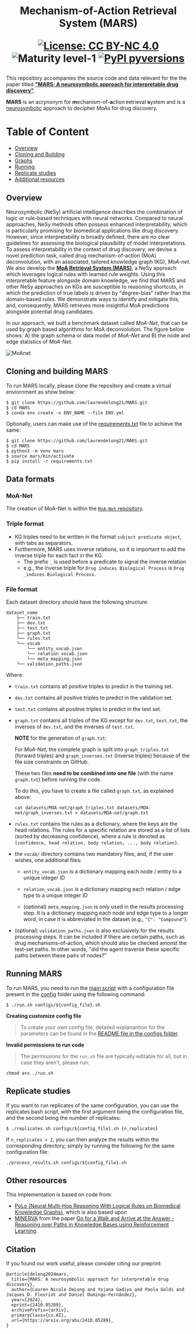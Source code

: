 

<h1 align="center">
Mechanism-of-Action Retrieval System (MARS)
<br>

[![License: CC BY-NC 4.0](https://img.shields.io/badge/License-CC_BY--NC_4.0-lightgrey.svg)]()
![Maturity level-1](https://img.shields.io/badge/Maturity%20Level-ML--1-yellow)
[![PyPI pyversions](https://img.shields.io/badge/python-%3E%3D3.8-brightgreen)](https://img.shields.io/badge/python-%3E%3D3.8-brightgreen)

</h1>

This repository accompanies the source code and data relevant for the the paper titled [**"MARS: A neurosymbolic approach for interpretable drug discovery"**](https://arxiv.org/abs/2410.05289).

**MARS** is an acrynonym for **m**echanism-of-**a**ction **r**etrieval **s**ystem and is a [neurosymbolic](https://en.wikipedia.org/wiki/Neuro-symbolic_AI) approach to decipher MoAs for drug discovery.

# Table of Content
* [Overview](#overview)
* [Cloning and Building](#build)
* [Graphs](#graphs)
* [Running](#run)
* [Replicate studies](#replicates)
* [Additional resources](#sources)


<a name="overview"></a>
## Overview

Neurosymbolic (NeSy) artificial intelligence describes the combination of logic or rule-based techniques with neural networks. Compared to neural approaches, NeSy methods often possess enhanced interpretability, which is particularly promising for biomedical applications like drug discovery. However, since interpretability is broadly defined, there are no clear guidelines for assessing the biological plausibility of model interpretations. To assess interpretability in the context of drug discovery, we devise a novel prediction task, called drug mechanism-of-action (MoA) deconvolution, with an associated, tailored knowledge graph (KG), *MoA-net*. We also develop the [**MoA Retrieval System (MARS)**](https://arxiv.org/abs/2410.05289), a NeSy approach which leverages logical rules with learned rule weights. Using this interpretable feature alongside domain knowledge, we find that MARS and other NeSy approaches on KGs are susceptible to reasoning shortcuts, in which the prediction of true labels is driven by "degree-bias" rather than the domain-based rules. We demonstrate ways to identify and mitigate this, and, consequently, MARS retrieves more insightful MoA predictions alongside potential drug candidates.

In our approach, we built a benchmark dataset called *MoA-Net*, that can be used by graph based algorithms for MoA deconvolution. The figure below shows: A) the graph schema or data model of *MoA-Net* and B) the node and edge statistics of *MoA-Net*.

![MoAnet](figures/Neurosymbolic_schema.png)


<a name="build"></a>
## Cloning and building MARS

To run MARS locally, please clone the repository and create a virtual enviornment as show below:
```
$ git clone https://github.com/laurendelong21/MARS.git
$ cd MARS
$ conda env create -n ENV_NAME --file ENV.yml
```

Optionally, users can make use of the [requirements.txt](requirements.txt) file to achieve the same:
```
$ git clone https://github.com/laurendelong21/MARS.git
$ cd MARS
$ python3 -m venv mars
$ source mars/bin/activate
$ pip install -r requirements.txt
```

<a name="graphs"></a>
## Data formats

### MoA-Net

The creation of MoA-Net is within the [`MoA-Net` repository](https://github.com/laurendelong21/MoA-Net).

### Triple format

- KG triples need to be written in the format ```subject predicate object```, with tabs as separators.
- Furthermore, MARS uses inverse relations, so it is important to add the inverse triple for each fact in the KG. 
    - The prefix  ```_``` is used before a predicate to signal the inverse relation
    - e.g., the inverse triple for ```Drug induces Biological Process``` is ```Drug _induces Biological Process```.

### File format

Each dataset directory should have the following structure:
```
dataset_name
    ├── train.txt
    ├── dev.txt
    ├── test.txt
    ├── graph.txt
    └── rules.txt
    └── vocab
        └── entity_vocab.json
        └── relation_vocab.json
        └── meta_mapping.json
    └── validation_paths.json
```

Where:

- ```train.txt``` contains all positive triples to predict in the training set.

- ```dev.txt``` contains all positive triples to predict in the validation set.

- ```test.txt``` contains all positive triples to predict in the test set.

- ```graph.txt``` contains all triples of the KG except for ```dev.txt```, ```test.txt```, the inverses of ```dev.txt```, and the inverses of ```test.txt```.

    **NOTE** for the generation of ```graph.txt```:

    For *MoA-Net*, the complete graph is split into ```graph_triples.txt``` (forward triples) and ```graph_inverses.txt``` (inverse triples) because of the file size constraints on GitHub.

    These two files **need to be combined into one file** (with the name ```graph.txt```) before running the code.

    To do this, you have to create a file called ```graph.txt```, as explained above:

    ```
    cat datasets/MOA-net/graph_triples.txt datasets/MOA-net/graph_inverses.txt > datasets/MOA-net/graph.txt
    ```

- ```rules.txt``` contains the rules as a dictionary, where the keys are the head relations. The rules for a specific relation are stored as a list of lists (sorted by decreasing confidence), where a rule is denoted as ```[confidence, head relation, body relation, ..., body relation]```.

- the ```vocab/``` directory contains two mandatory files, and, if the user wishes, one additional files:

    - ```entity_vocab.json``` is a dictionary mapping each node / entity to a unique integer ID

    - ```relation_vocab.json``` is a dictionary mapping each relation / edge type to a unique integer ID

    - (optional) ```meta_mapping.json``` is only used in the results processing step. It is a dictionary mapping each node and edge type to a longer word, in case it is abbreviated in the dataset (e.g., ```"C": "Compound"```).

- (optional) ```validation_paths.json``` is also exclusively for the results processing steps. It can be included if there are certain paths, such as drug mechanisms-of-action, which should also be checked amonst the test-set paths. In other words, "did the agent traverse these specific paths between these pairs of nodes?"


<a name="run"></a>
## Running MARS

To run MARS, you need to run the [main script](run.sh) with a configuration file present in the [config](config) folder using the following command:
```
$ ./run.sh configs/${config_file}.sh
```

**Creating customize config file**

> To create your own config file, detailed explanantion for the parameters can be found in the [README file in the configs folder](configs/README.md).


**Invalid permissions to run code**

> The permissions for the ```run.sh``` file are typically editable for all, but in case they aren't, please run:
```
chmod a+x ./run.sh
```

<a name="replicates"></a>
## Replicate studies

If you want to run replicates of the same configuration, you can use the replicates bash script, with the first argument being the configuration file, and the second being the number of replicates:
```
$ ./replicates.sh configs/${config_file}.sh {n_replicates}
```

If `n_replicates > 2`, you can then analyze the results within the corresponding directory, simply by running the following for the same configuration file:

```
./process_results.sh configs/${config_file}.sh
```

<a name="resources"></a>
## Other resources

This implementation is based on code from: 
- [PoLo (Neural Multi-Hop Reasoning With Logical Rules on Biomedical Knowledge Graphs)](https://arxiv.org/abs/2103.10367), which is also based upon 
- [MINERVA](https://github.com/shehzaadzd/MINERVA) from the paper [Go for a Walk and Arrive at the Answer - Reasoning over Paths in Knowledge Bases using Reinforcement Learning](https://arxiv.org/abs/1711.05851).

## Citation
If you found our work useful, please consider citing our preprint:

    @article{delong2024mars,
      title={MARS: A neurosymbolic approach for interpretable drug discovery}, 
      author={Lauren Nicole DeLong and Yojana Gadiya and Paola Galdi and Jacques D. Fleuriot and Daniel Domingo-Fernández},
      year={2024},
      eprint={2410.05289},
      archivePrefix={arXiv},
      primaryClass={cs.AI},
      url={https://arxiv.org/abs/2410.05289}, 
    }
